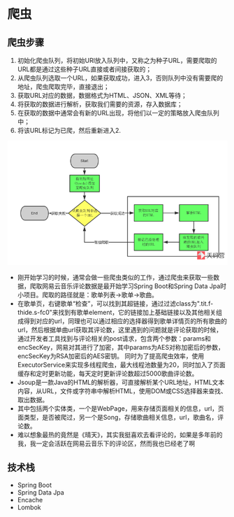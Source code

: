 # 爬虫
## 爬虫步骤
1. 初始化爬虫队列，将初始URl放入队列中，又称之为种子URL，需要爬取的URL都是通过这些种子URL直接或者间接获取的；
2. 从爬虫队列选取一个URL，如果获取成功，进入3，否则队列中没有需要爬的地址，爬虫爬取完毕，直接退出；
3. 获取URL对应的数据，数据格式为HTML、JSON、XML等待；
4. 将获取的数据进行解析，获取我们需要的资源，存入数据库；
5. 在获取的数据中通常会有新的URL出现，将他们以一定的策略放入爬虫队列中；
6. 将该URL标记为已爬，然后重新进入2.

![Alt text](https://github.com/YHGui/NeteaseMusicCrawler/blob/master/images/crawlertmy.png)

- 刚开始学习的时候，通常会做一些爬虫类似的工作，通过爬虫来获取一些数据，爬取网易云音乐评论数据是最开始学习Spring Boot和Spring Data Jpa时小项目。爬取的路径就是：歌单列表->歌单->歌曲。
- 在歌单页，右键歌单“检查”，可以找到其超链接，通过过滤class为".tit.f-thide.s-fc0"来找到有歌单element，它的链接加上基础链接以及其他相关组成得到对应的url，同理也可以通过相应的选择器得到歌单详情页的所有歌曲的url，然后根据单曲url获取其评论数，这里遇到的问题就是评论获取的时候，通过开发者工具找到与评论相关的post请求，包含两个参数：params和encSecKey，网易对其进行了加密，其中params为AES对称加密后的参数，encSecKey为RSA加密后的AES密钥。
同时为了提高爬虫效率，使用ExecutorService来实现多线程爬虫，最大线程池数量为20，同时加入了页面缓存和定时更新功能，每天定时更新评论数超过5000歌曲评论数。
- Jsoup是一款Java的HTML的解析器，可直接解析某个URL地址，HTML文本内容，从URL，文件或字符串中解析HTML，使用DOM或CSS选择器来查找、取出数据。
- 其中包括两个实体类，一个是WebPage，用来存储页面相关的信息，url，页面类型，是否被爬过，另一个是Song，存储歌曲相关信息，url，歌曲名，评论数。
- 难以想象最热的竟然是《晴天》，其实我挺喜欢去看评论的，如果是多年前的我，我一定会活跃在网易云音乐下的评论区，然而我也已经老了啊
## 技术栈
- Spring Boot
- Spring Data Jpa
- Encache
- Lombok
